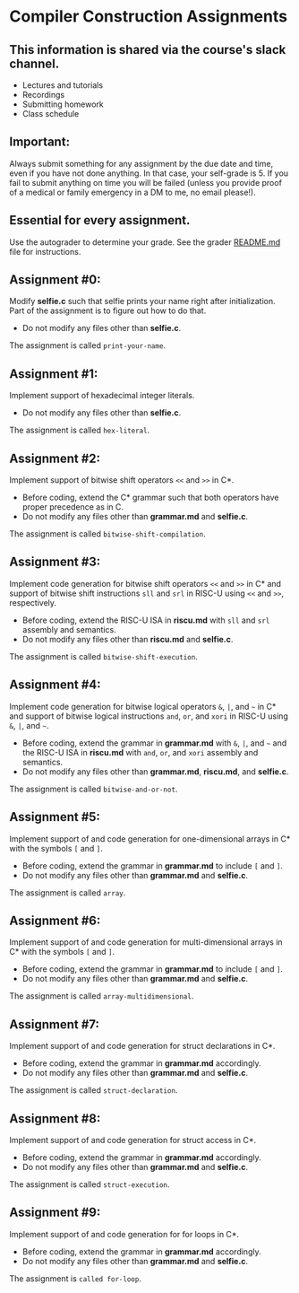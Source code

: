 # Compiler Construction Assignments

## This information is shared via the course's slack channel.

- Lectures and tutorials
- Recordings
- Submitting homework
- Class schedule

## Important:

Always submit something for any assignment by the due date and time, even if you have not done anything.
In that case, your self-grade is 5. If you fail to submit anything on time you will be failed (unless you provide proof of a medical or family emergency in a DM to me, no email please!).

## Essential for every assignment.

Use the autograder to determine your grade. See the grader [README.md](https://github.com/cksystemsteaching/selfie/blob/master/grader/README.md) file for instructions.

## Assignment #0:

Modify **selfie.c** such that selfie prints your name right after initialization.
Part of the assignment is to figure out how to do that.

- Do not modify any files other than **selfie.c**.

The assignment is called `print-your-name`.

## Assignment #1:

Implement support of hexadecimal integer literals.

- Do not modify any files other than **selfie.c**.

The assignment is called `hex-literal`.

## Assignment #2:

Implement support of bitwise shift operators `<<` and `>>` in C\*.

- Before coding, extend the C\* grammar such that both operators have proper precedence as in C.
- Do not modify any files other than **grammar.md** and **selfie.c**.

The assignment is called `bitwise-shift-compilation`.

## Assignment #3:

Implement code generation for bitwise shift operators `<<` and `>>` in C\* and support of bitwise shift instructions `sll` and `srl` in RISC-U using `<<` and `>>`, respectively.

- Before coding, extend the RISC-U ISA in **riscu.md** with `sll` and `srl` assembly and semantics.
- Do not modify any files other than **riscu.md** and **selfie.c**.

The assignment is called `bitwise-shift-execution`.

## Assignment #4:

Implement code generation for bitwise logical operators `&`, `|`, and `~` in C\* and support of bitwise logical instructions `and`, `or`, and `xori` in RISC-U using `&`, `|`, and `~`.

- Before coding, extend the grammar in **grammar.md** with `&`, `|`, and `~` and the RISC-U ISA in **riscu.md** with `and`, `or`, and `xori` assembly and semantics.
- Do not modify any files other than **grammar.md**, **riscu.md**, and **selfie.c**.

The assignment is called `bitwise-and-or-not`.

## Assignment #5:

Implement support of and code generation for one-dimensional arrays in C\* with the symbols `[` and `]`.

- Before coding, extend the grammar in **grammar.md** to include `[` and `]`.
- Do not modify any files other than **grammar.md** and **selfie.c**.

The assignment is called `array`.

## Assignment #6:

Implement support of and code generation for multi-dimensional arrays in C\* with the symbols `[` and `]`.

- Before coding, extend the grammar in **grammar.md** to include `[` and `]`.
- Do not modify any files other than **grammar.md** and **selfie.c**.

The assignment is called `array-multidimensional`.

## Assignment #7:

Implement support of and code generation for struct declarations in C\*.

- Before coding, extend the grammar in **grammar.md** accordingly.
- Do not modify any files other than **grammar.md** and **selfie.c**.

The assignment is called `struct-declaration`.

## Assignment #8:

Implement support of and code generation for struct access in C\*.

- Before coding, extend the grammar in **grammar.md** accordingly.
- Do not modify any files other than **grammar.md** and **selfie.c**.

The assignment is called `struct-execution`.

## Assignment #9:

Implement support of and code generation for for loops in C\*.

- Before coding, extend the grammar in **grammar.md** accordingly.
- Do not modify any files other than **grammar.md** and **selfie.c**.

The assignment is `called for-loop`.
